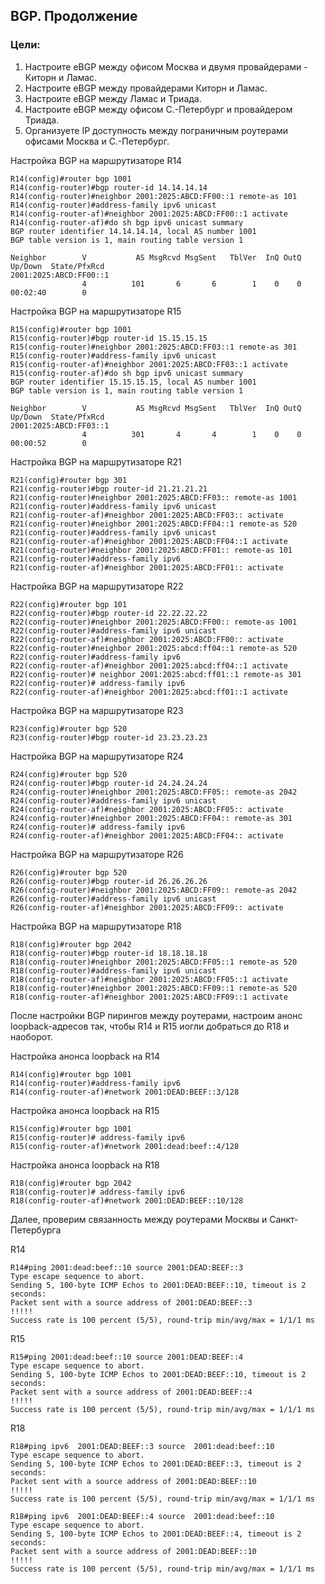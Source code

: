 ## BGP. Продолжение

### Цели:
1) Настроите eBGP между офисом Москва и двумя провайдерами - Киторн и Ламас.
2) Настроите eBGP между провайдерами Киторн и Ламас.
3) Настроите eBGP между Ламас и Триада.
4) Настроите eBGP между офисом С.-Петербург и провайдером Триада.
5) Организуете IP доступность между пограничным роутерами офисами Москва и С.-Петербург.

Настройка BGP на маршрутизаторе R14
```
R14(config)#router bgp 1001
R14(config-router)#bgp router-id 14.14.14.14
R14(config-router)#neighbor 2001:2025:ABCD:FF00::1 remote-as 101
R14(config-router)#address-family ipv6 unicast
R14(config-router-af)#neighbor 2001:2025:ABCD:FF00::1 activate 
R14(config-router-af)#do sh bgp ipv6 unicast summary
BGP router identifier 14.14.14.14, local AS number 1001
BGP table version is 1, main routing table version 1

Neighbor        V           AS MsgRcvd MsgSent   TblVer  InQ OutQ Up/Down  State/PfxRcd
2001:2025:ABCD:FF00::1
                4          101       6       6        1    0    0 00:02:40        0
```

Настройка BGP на маршрутизаторе R15
```
R15(config)#router bgp 1001
R15(config-router)#bgp router-id 15.15.15.15
R15(config-router)#neighbor 2001:2025:ABCD:FF03::1 remote-as 301
R15(config-router)#address-family ipv6 unicast
R15(config-router-af)#neighbor 2001:2025:ABCD:FF03::1 activate 
R15(config-router-af)#do sh bgp ipv6 unicast summary
BGP router identifier 15.15.15.15, local AS number 1001
BGP table version is 1, main routing table version 1

Neighbor        V           AS MsgRcvd MsgSent   TblVer  InQ OutQ Up/Down  State/PfxRcd
2001:2025:ABCD:FF03::1
                4          301       4       4        1    0    0 00:00:52        0
```

Настройка BGP на маршрутизаторе R21
```
R21(config)#router bgp 301
R21(config-router)#bgp router-id 21.21.21.21
R21(config-router)#neighbor 2001:2025:ABCD:FF03:: remote-as 1001
R21(config-router)#address-family ipv6 unicast
R21(config-router-af)#neighbor 2001:2025:ABCD:FF03:: activate 
R21(config-router)#neighbor 2001:2025:ABCD:FF04::1 remote-as 520
R21(config-router)#address-family ipv6 unicast                  
R21(config-router-af)#neighbor 2001:2025:ABCD:FF04::1 activate 
R21(config-router)#neighbor 2001:2025:ABCD:FF01:: remote-as 101
R21(config-router)#address-family ipv6
R21(config-router-af)#neighbor 2001:2025:ABCD:FF01:: activate
```

Настройка BGP на маршрутизаторе R22
```
R22(config)#router bgp 101
R22(config-router)#bgp router-id 22.22.22.22
R22(config-router)#neighbor 2001:2025:ABCD:FF00:: remote-as 1001
R22(config-router)#address-family ipv6 unicast
R22(config-router-af)#neighbor 2001:2025:ABCD:FF00:: activate 
R22(config-router)#neighbor 2001:2025:abcd:ff04::1 remote-as 520
R22(config-router)#address-family ipv6 
R22(config-router-af)#neighbor 2001:2025:abcd:ff04::1 activate 
R22(config-router)# neighbor 2001:2025:abcd:ff01::1 remote-as 301
R22(config-router)# address-family ipv6
R22(config-router-af)#neighbor 2001:2025:abcd:ff01::1 activate
```
Настройка BGP на маршрутизаторе R23
```
R23(config)#router bgp 520
R23(config-router)#bgp router-id 23.23.23.23

```

Настройка BGP на маршрутизаторе R24
```
R24(config)#router bgp 520
R24(config-router)#bgp router-id 24.24.24.24
R24(config-router)#neighbor 2001:2025:ABCD:FF05:: remote-as 2042
R24(config-router)#address-family ipv6 unicast
R24(config-router-af)#neighbor 2001:2025:ABCD:FF05:: activate
R24(config-router)#neighbor 2001:2025:ABCD:FF04:: remote-as 301
R24(config-router)# address-family ipv6
R24(config-router-af)#neighbor 2001:2025:ABCD:FF04:: activate

```

Настройка BGP на маршрутизаторе R26
```
R26(config)#router bgp 520
R26(config-router)#bgp router-id 26.26.26.26
R26(config-router)#neighbor 2001:2025:ABCD:FF09:: remote-as 2042
R26(config-router)#address-family ipv6 unicast
R26(config-router-af)#neighbor 2001:2025:ABCD:FF09:: activate
```

Настройка BGP на маршрутизаторе R18
```
R18(config)#router bgp 2042
R18(config-router)#bgp router-id 18.18.18.18
R18(config-router)#neighbor 2001:2025:ABCD:FF05::1 remote-as 520
R18(config-router)#address-family ipv6 unicast
R18(config-router-af)#neighbor 2001:2025:ABCD:FF05::1 activate 
R18(config-router)#neighbor 2001:2025:ABCD:FF09::1 remote-as 520
R18(config-router-af)#neighbor 2001:2025:ABCD:FF09::1 activate 
```

После настройки BGP пирингов между роутерами, настроим анонс loopback-адресов так, чтобы R14 и R15 иогли добраться до R18 и наоборот. 

Настройка анонса loopback на R14
```
R14(config)#router bgp 1001
R14(config-router)#address-family ipv6
R14(config-router-af)#network 2001:DEAD:BEEF::3/128
```

Настройка анонса loopback на R15
```
R15(config)#router bgp 1001
R15(config-router)# address-family ipv6
R15(config-router-af)#network 2001:dead:beef::4/128
```

Настройка анонса loopback на R18
```
R18(config)#router bgp 2042
R18(config-router)# address-family ipv6
R18(config-router-af)#network 2001:DEAD:BEEF::10/128
```

Далее, проверим связанность между роутерами Москвы и Санкт-Петербурга

R14
```
R14#ping 2001:dead:beef::10 source 2001:DEAD:BEEF::3
Type escape sequence to abort.
Sending 5, 100-byte ICMP Echos to 2001:DEAD:BEEF::10, timeout is 2 seconds:
Packet sent with a source address of 2001:DEAD:BEEF::3
!!!!!
Success rate is 100 percent (5/5), round-trip min/avg/max = 1/1/1 ms
```

R15
```
R15#ping 2001:dead:beef::10 source 2001:DEAD:BEEF::4
Type escape sequence to abort.
Sending 5, 100-byte ICMP Echos to 2001:DEAD:BEEF::10, timeout is 2 seconds:
Packet sent with a source address of 2001:DEAD:BEEF::4
!!!!!
Success rate is 100 percent (5/5), round-trip min/avg/max = 1/1/1 ms
```

R18
```
R18#ping ipv6  2001:DEAD:BEEF::3 source  2001:dead:beef::10
Type escape sequence to abort.
Sending 5, 100-byte ICMP Echos to 2001:DEAD:BEEF::3, timeout is 2 seconds:
Packet sent with a source address of 2001:DEAD:BEEF::10
!!!!!
Success rate is 100 percent (5/5), round-trip min/avg/max = 1/1/1 ms

R18#ping ipv6  2001:DEAD:BEEF::4 source  2001:dead:beef::10
Type escape sequence to abort.
Sending 5, 100-byte ICMP Echos to 2001:DEAD:BEEF::4, timeout is 2 seconds:
Packet sent with a source address of 2001:DEAD:BEEF::10
!!!!!
Success rate is 100 percent (5/5), round-trip min/avg/max = 1/1/1 ms
```